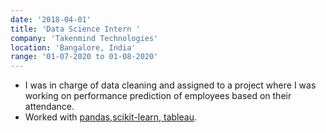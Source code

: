 ```yaml
---
date: '2018-04-01'
title: 'Data Science Intern '
company: 'Takenmind Technologies'
location: 'Bangalore, India'
range: '01-07-2020 to 01-08-2020'
---
```


- I was in charge of data cleaning and assigned to a project where I was working on performance prediction of employees based on their attendance. 
- Worked with [pandas,scikit-learn, tableau](). 